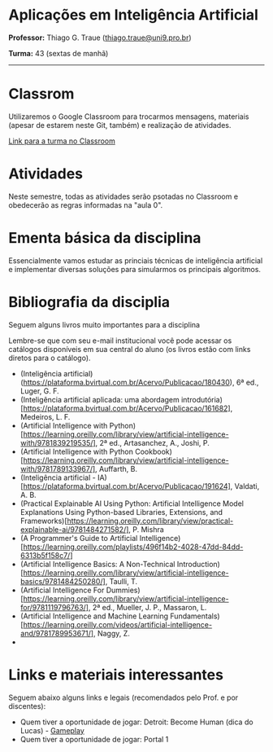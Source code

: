 # Aplicações em Inteligência Artificial

**Professor:** Thiago G. Traue (thiago.traue@uni9.pro.br)

**Turma:** 43 (sextas de manhã)


***

# Classrom

Utilizaremos o Google Classroom para trocarmos mensagens, materiais (apesar de estarem neste Git, também) e realização de atividades.

[Link para a turma no Classroom](https://classroom.google.com/c/NDY1OTg1Mzg4NzU3?cjc=ngg6ndw)


# Atividades

Neste semestre, todas as atividades serão psotadas no Classroom e obedecerão as regras informadas na "aula 0".


# Ementa básica da disciplina

Essencialmente vamos estudar as princiais técnicas de inteligência artificial e implementar diversas soluções para simularmos os principais algoritmos.


# Bibliografia da disciplia

Seguem alguns livros muito importantes para a disciplina

Lembre-se que com seu e-mail institucional você pode acessar os catálogos disponíveis em sua central do aluno (os livros estão com links diretos para o catálogo).


 - (Inteligência artificial)(https://plataforma.bvirtual.com.br/Acervo/Publicacao/180430), 6ª ed., Luger, G. F.  
 - (Inteligência artificial aplicada: uma abordagem introdutória)[https://plataforma.bvirtual.com.br/Acervo/Publicacao/161682], Medeiros, L. F.
 - (Artificial Intelligence with Python)[https://learning.oreilly.com/library/view/artificial-intelligence-with/9781839219535/], 2ª ed., Artasanchez, A., Joshi, P.
 - (Artificial Intelligence with Python Cookbook)[https://learning.oreilly.com/library/view/artificial-intelligence-with/9781789133967/], Auffarth, B.
 - (Inteligência artificial - IA)[https://plataforma.bvirtual.com.br/Acervo/Publicacao/191624], Valdati, A. B.
 - (Practical Explainable AI Using Python: Artificial Intelligence Model Explanations Using Python-based Libraries, Extensions, and Frameworks)[https://learning.oreilly.com/library/view/practical-explainable-ai/9781484271582/], P. Mishra
 - (A Programmer's Guide to Artificial Intelligence)[https://learning.oreilly.com/playlists/496f14b2-4028-47dd-84dd-6313b5f158c7/]
 - (Artificial Intelligence Basics: A Non-Technical Introduction)[https://learning.oreilly.com/library/view/artificial-intelligence-basics/9781484250280/], Taulli, T.
 - (Artificial Intelligence For Dummies)[https://learning.oreilly.com/library/view/artificial-intelligence-for/9781119796763/], 2ª ed., Mueller, J. P., Massaron, L.
 - (Artificial Intelligence and Machine Learning Fundamentals)[https://learning.oreilly.com/videos/artificial-intelligence-and/9781789953671/], Naggy, Z.
 - 



# Links e materiais interessantes

Seguem abaixo alguns links e legais (recomendados pelo Prof. e por discentes):

 - Quem tiver a oportunidade de jogar: 
Detroit: Become Human (dica do Lucas) - [Gameplay](https://www.youtube.com/watch?v=LyBYdYnaX0c)
 - Quem tiver a oportunidade de jogar: Portal 1

